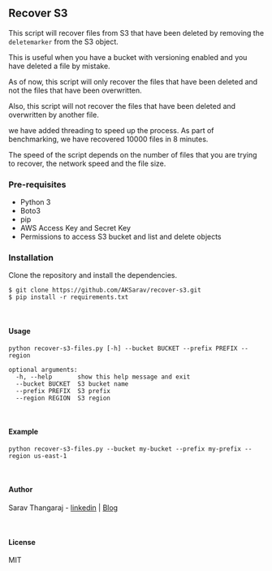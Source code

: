 ## Recover S3

This script will recover files from S3 that have been deleted by
removing the `deletemarker` from the S3 object.

This is useful when you have a bucket with versioning enabled and you have deleted a file by mistake.

As of now, this script will only recover the files that have been deleted and not the files that have been overwritten.

Also, this script will not recover the files that have been deleted and overwritten by another file.

we have added threading to speed up the process. As part of benchmarking, we have recovered 10000 files in 8 minutes.

The speed of the script depends on the number of files that you are trying to recover, the network speed and the file size.


### Pre-requisites

* Python 3
* Boto3
* pip
* AWS Access Key and Secret Key
* Permissions to access S3 bucket and list and delete objects


### Installation

Clone the repository and install the dependencies.

```
$ git clone https://github.com/AKSarav/recover-s3.git
$ pip install -r requirements.txt
```


&nbsp;
#### Usage

```
python recover-s3-files.py [-h] --bucket BUCKET --prefix PREFIX --region

optional arguments:
  -h, --help       show this help message and exit
  --bucket BUCKET  S3 bucket name
  --prefix PREFIX  S3 prefix
  --region REGION  S3 region
```
&nbsp;

#### Example

```
python recover-s3-files.py --bucket my-bucket --prefix my-prefix --region us-east-1
```
&nbsp;

#### Author
Sarav Thangaraj - [linkedin](https://linkedin.com/in/aksarav) | [Blog](https://devopsjunction.com)

&nbsp;
    
#### License
MIT
